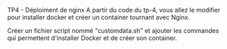 TP4 - Déploiment de nginx
A partir du code du tp-4, vous allez le modifier pour installer docker et créer un container tournant avec Nginx.

Créer un fichier script nommé "customdata.sh" et ajouter les commandes qui permettent d'installer Docker et de créer son container.
